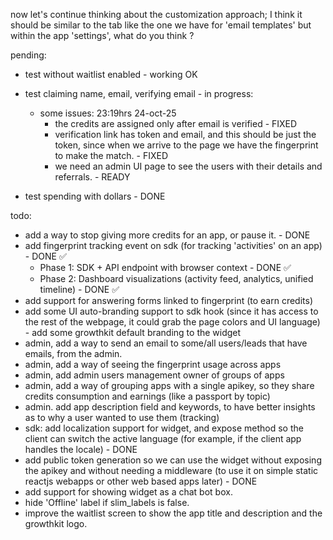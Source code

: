 now let's continue thinking about the customization approach; I think it should be similar to the tab like the one we have for 'email templates' but within the app 'settings', what do you think ?

pending:
- test without waitlist enabled - working OK
- test claiming name, email, verifying email - in progress:
    - some issues: 23:19hrs 24-oct-25
        - the credits are assigned only after email is verified - FIXED
        - verification link has token and email, and this should be just the token, since when we arrive to the page we have the fingerprint to make the match. - FIXED
        - we need an admin UI page to see the users with their details and referrals. - READY
        
- test spending with dollars - DONE

todo:
- add a way to stop giving more credits for an app, or pause it. - DONE
- add fingerprint tracking event on sdk  (for tracking 'activities' on an app) - DONE ✅
    - Phase 1: SDK + API endpoint with browser context - DONE ✅
    - Phase 2: Dashboard visualizations (activity feed, analytics, unified timeline) - DONE ✅
- add support for answering forms linked to fingerprint (to earn credits)
- add some UI auto-branding support to sdk hook (since it has access to the rest of the webpage, it could grab the page colors and UI language) - add some growthkit default branding to the widget
- admin, add a way to send an email to some/all users/leads that have emails, from the admin.
- admin, add a way of seeing the fingerprint usage across apps
- admin, add admin users management owner of groups of apps
- admin, add a way of grouping apps with a single apikey, so they share credits consumption and earnings (like a passport by topic)
- admin. add app description field and keywords, to have better insights as to why a user wanted to use them (tracking)
- sdk: add localization support for widget, and expose method so the client can switch the active language (for example, if the client app handles the locale) - DONE
- add public token generation so we can use the widget without exposing the apikey and without needing a middleware (to use it on simple static reactjs webapps or other web based apps later) - DONE
- add support for showing widget as a chat bot box.
- hide 'Offline' label if slim_labels is false.
- improve the waitlist screen to show the app title and description and the growthkit logo.